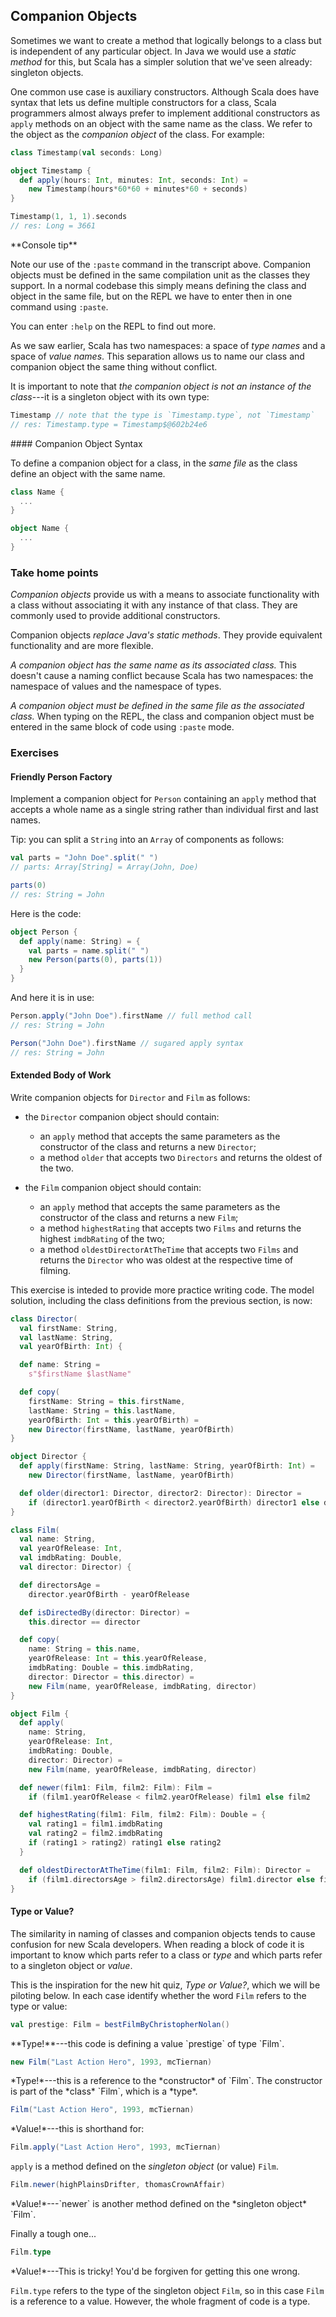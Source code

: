 ## Companion Objects

Sometimes we want to create a method that logically belongs to a class but is independent of any particular object. In Java we would use a *static method* for this, but Scala has a simpler solution that we've seen already: singleton objects.

One common use case is auxiliary constructors. Although Scala does have syntax that lets us define multiple constructors for a class, Scala programmers almost always prefer to implement additional constructors as `apply` methods on an object with the same name as the class. We refer to the object as the *companion object* of the class. For example:

~~~ scala
class Timestamp(val seconds: Long)

object Timestamp {
  def apply(hours: Int, minutes: Int, seconds: Int) =
    new Timestamp(hours*60*60 + minutes*60 + seconds)
}

Timestamp(1, 1, 1).seconds
// res: Long = 3661
~~~

<div class="alert alert-info">
**Console tip**

Note our use of the `:paste` command in the transcript above. Companion objects must be defined in the same compilation unit as the classes they support. In a normal codebase this simply means defining the class and object in the same file, but on the REPL we have to enter then in one command using `:paste`.

You can enter `:help` on the REPL to find out more.
</div>

As we saw earlier, Scala has two namespaces: a space of *type names* and a space of *value names*. This separation allows us to name our class and companion object the same thing without conflict.

It is important to note that *the companion object is not an instance of the class*---it is a singleton object with its own type:

~~~ scala
Timestamp // note that the type is `Timestamp.type`, not `Timestamp`
// res: Timestamp.type = Timestamp$@602b24e6
~~~

<div class="callout callout-info">
#### Companion Object Syntax

To define a companion object for a class, in the *same file* as the class define an object with the same name.

~~~ scala
class Name {
  ...
}

object Name {
  ...
}
~~~
</div>

### Take home points

*Companion objects* provide us with a means to associate functionality with a class without associating it with any instance of that class. They are commonly used to provide additional constructors.

Companion objects *replace Java's static methods*. They provide equivalent functionality and are more flexible.

*A companion object has the same name as its associated class.* This doesn't cause a naming conflict because Scala has two namespaces: the namespace of values and the namespace of types.

*A companion object must be defined in the same file as the associated class.* When typing on the REPL, the class and companion object must be entered in the same block of code using `:paste` mode.

### Exercises

#### Friendly Person Factory

Implement a companion object for `Person` containing an `apply` method that accepts a whole name as a single string rather than individual first and last names.

Tip: you can split a `String` into an `Array` of components as follows:

~~~ scala
val parts = "John Doe".split(" ")
// parts: Array[String] = Array(John, Doe)

parts(0)
// res: String = John
~~~

<div class="solution">
Here is the code:

~~~ scala
object Person {
  def apply(name: String) = {
    val parts = name.split(" ")
    new Person(parts(0), parts(1))
  }
}
~~~

And here it is in use:

~~~ scala
Person.apply("John Doe").firstName // full method call
// res: String = John

Person("John Doe").firstName // sugared apply syntax
// res: String = John
~~~
</div>

#### Extended Body of Work

Write companion objects for `Director` and `Film` as follows:

 - the `Director` companion object should contain:
    - an `apply` method that accepts the same parameters as the constructor of the class
      and returns a new `Director`;
    - a method `older` that accepts two `Directors` and returns the oldest of the two.

 - the `Film` companion object should contain:
    - an `apply` method that accepts the same parameters as the constructor of the class
      and returns a new `Film`;
    - a method `highestRating` that accepts two `Films` and returns the highest
      `imdbRating` of the two;
    - a method `oldestDirectorAtTheTime` that accepts two `Films` and returns the `Director`
      who was oldest at the respective time of filming.

<div class="solution">

This exercise is inteded to provide more practice writing code. The model solution, including the class definitions from the previous section, is now:

~~~ scala
class Director(
  val firstName: String,
  val lastName: String,
  val yearOfBirth: Int) {

  def name: String =
    s"$firstName $lastName"

  def copy(
    firstName: String = this.firstName,
    lastName: String = this.lastName,
    yearOfBirth: Int = this.yearOfBirth) =
    new Director(firstName, lastName, yearOfBirth)
}

object Director {
  def apply(firstName: String, lastName: String, yearOfBirth: Int) =
    new Director(firstName, lastName, yearOfBirth)

  def older(director1: Director, director2: Director): Director =
    if (director1.yearOfBirth < director2.yearOfBirth) director1 else director2
}

class Film(
  val name: String,
  val yearOfRelease: Int,
  val imdbRating: Double,
  val director: Director) {

  def directorsAge =
    director.yearOfBirth - yearOfRelease

  def isDirectedBy(director: Director) =
    this.director == director

  def copy(
    name: String = this.name,
    yearOfRelease: Int = this.yearOfRelease,
    imdbRating: Double = this.imdbRating,
    director: Director = this.director) =
    new Film(name, yearOfRelease, imdbRating, director)
}

object Film {
  def apply(
    name: String,
    yearOfRelease: Int,
    imdbRating: Double,
    director: Director) =
    new Film(name, yearOfRelease, imdbRating, director)

  def newer(film1: Film, film2: Film): Film =
    if (film1.yearOfRelease < film2.yearOfRelease) film1 else film2

  def highestRating(film1: Film, film2: Film): Double = {
    val rating1 = film1.imdbRating
    val rating2 = film2.imdbRating
    if (rating1 > rating2) rating1 else rating2
  }

  def oldestDirectorAtTheTime(film1: Film, film2: Film): Director =
    if (film1.directorsAge > film2.directorsAge) film1.director else film2.director
}
~~~

</div>

#### Type or Value?

The similarity in naming of classes and companion objects tends to cause confusion for new Scala developers. When reading a block of code it is important to know which parts refer to a class or *type* and which parts refer to a singleton object or *value*.

This is the inspiration for the new hit quiz, *Type or Value?*, which we will be piloting below. In each case identify whether the word `Film` refers to the type or value:

~~~ scala
val prestige: Film = bestFilmByChristopherNolan()
~~~

<div class="solution">
**Type!**---this code is defining a value `prestige` of type `Film`.
</div>

~~~ scala
new Film("Last Action Hero", 1993, mcTiernan)
~~~

<div class="solution">
*Type!*---this is a reference to the *constructor* of `Film`. The constructor is part of the *class* `Film`, which is a *type*.
</div>

~~~ scala
Film("Last Action Hero", 1993, mcTiernan)
~~~

<div class="solution">
*Value!*---this is shorthand for:

~~~ scala
Film.apply("Last Action Hero", 1993, mcTiernan)
~~~

`apply` is a method defined on the *singleton object* (or value) `Film`.
</div>

~~~ scala
Film.newer(highPlainsDrifter, thomasCrownAffair)
~~~

<div class="solution">
*Value!*---`newer` is another method defined on the *singleton object* `Film`.
</div>

Finally a tough one...

~~~ scala
Film.type
~~~

<div class="solution">
*Value!*---This is tricky! You'd be forgiven for getting this one wrong.

`Film.type` refers to the type of the singleton object `Film`, so in this case `Film` is a reference to a value. However, the whole fragment of code is a type.
</div>
